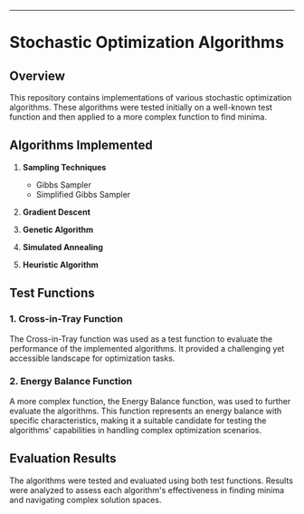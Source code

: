 

---

# Stochastic Optimization Algorithms

## Overview

This repository contains implementations of various stochastic optimization algorithms. These algorithms were tested initially on a well-known test function and then applied to a more complex function to find minima.

## Algorithms Implemented

1. **Sampling Techniques**
   - Gibbs Sampler
   - Simplified Gibbs Sampler

2. **Gradient Descent**

3. **Genetic Algorithm**

4. **Simulated Annealing**

5. **Heuristic Algorithm**

## Test Functions

### 1. Cross-in-Tray Function

The Cross-in-Tray function was used as a test function to evaluate the performance of the implemented algorithms. It provided a challenging yet accessible landscape for optimization tasks.

### 2. Energy Balance Function

A more complex function, the Energy Balance function, was used to further evaluate the algorithms. This function represents an energy balance with specific characteristics, making it a suitable candidate for testing the algorithms' capabilities in handling complex optimization scenarios.

## Evaluation Results

The algorithms were tested and evaluated using both test functions. Results were analyzed to assess each algorithm's effectiveness in finding minima and navigating complex solution spaces.

